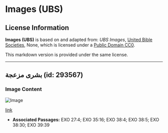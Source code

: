 # Images (UBS)

## License Information

**Images (UBS)** is based on and adapted from: _UBS Images_, [United Bible Societies](https://unitedbiblesocieties.org/), None, which is licensed under a [Public Domain CC0](https://creativecommons.org/public-domain/cc0/).

This markdown version is provided under the same license.



--------------------------------

## بشرى مزعجة (id: 293567)

### Image Content

![Image](https://cdn.aquifer.bible/aquifer-content/resources/Media/WEB-0445_grating_en.jpg)

[link](https://cdn.aquifer.bible/aquifer-content/resources/Media/WEB-0445_grating_en.jpg)

* **Associated Passages:** EXO 27:4; EXO 35:16; EXO 38:4; EXO 38:5; EXO 38:30; EXO 39:39

